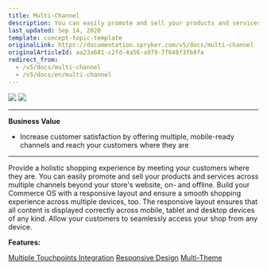 ```yaml
---
title: Multi-Channel
description: You can easily promote and sell your products and services across multiple channels beyond your store's website, on- and offline.
last_updated: Sep 14, 2020
template: concept-topic-template
originalLink: https://documentation.spryker.com/v5/docs/multi-channel
originalArticleId: aa23a681-c2fd-4a56-a979-7f648f3fb8fa
redirect_from:
  - /v5/docs/multi-channel
  - /v5/docs/en/multi-channel
---
```


<div class='feature-text'>
    <div class='feature-images'>
    <img class="light-mode" src="https://spryker.s3.eu-central-1.amazonaws.com/docs/Document+360/Capabilities+icons/light/Multi-Channel.svg"/>
    <img class="dark-mode" src="https://spryker.s3.eu-central-1.amazonaws.com/docs/Document+360/Capabilities+icons/dark/Multi-Channel.svg"/>
    </div>
    <div class="feature-text-wrap">

***
**Business Value**
* Increase customer satisfaction by offering multiple, mobile-ready channels and reach your customers where they are
***

Provide a holistic shopping experience by meeting your customers where they are. You can easily promote and sell your products and services across multiple channels beyond your store's website, on- and offline. Build your Commerce OS with a responsive layout and ensure a smooth shopping experience across multiple devices, too. The responsive layout ensures that all content is displayed correctly across mobile, tablet and desktop devices of any kind. Allow your customers to seamlessly access your shop from any device.
</div>
</div>

**Features:**
<div>
<a class="feature-link" href="/docs/scos/user/features/{{page.version}}/multi-channel/multiple-touchpoints-integration.html">Multiple Touchpoints Integration</a>  
    <a class="feature-link" href="/docs/scos/user/features/{{page.version}}/multi-channel/responsive-design.html">Responsive Design</a>
    <a class="feature-link" href="/docs/scos/user/features/{{page.version}}/multi-channel/multi-theme/multi-theme.html">Multi-Theme</a>
</div>
